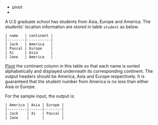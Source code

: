 - pivot
- 

A U.S graduate school has students from Asia, Europe and America. The students' location information are stored in table `student` as below.

```
| name   | continent |
|--------|-----------|
| Jack   | America   |
| Pascal | Europe    |
| Xi     | Asia      |
| Jane   | America   |
```

[Pivot](https://en.wikipedia.org/wiki/Pivot_table) the continent column in this table so that each name is sorted alphabetically and displayed underneath its corresponding continent. The output headers should be America, Asia and Europe respectively. It is guaranteed that the student number from America is no less than either Asia or Europe.

For the sample input, the output is:

```
| America | Asia | Europe |
|---------|------|--------|
| Jack    | Xi   | Pascal |
| Jane    |      |        |
```